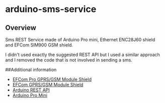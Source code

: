 # arduino-sms-service


## Overview
Sms REST Service made of Arduino Pro mini, Ethernet ENC28J60 shield and EFCom SIM900 GSM shield.

I didn't used exactly the suggested REST API but I used a similar approach and I removed the code that is not involved in sending a sms.

##Additional information
- [EFCom Pro GPRS/GSM Module Shield](http://www.elecfreaks.com/wiki/index.php?title=EFCom_Pro_GPRS/GSM_Module)
- [EFCom GPRS/GSM Module Shield](http://www.elecfreaks.com/wiki/index.php?title=EFCom_GPRS/GSM_Shield)
- [Arduino REST API](https://github.com/marcoschwartz/aREST)
- [Arduino Pro Mini](http://arduino.cc/en/Main/ArduinoBoardProMini)
  
